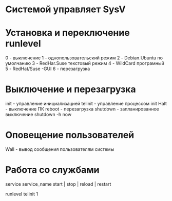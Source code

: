 # Системой управляет SysV

# Установка и переключение runlevel

0 - выключение
1 - однопользовательский режим
2 - Debian.Ubuntu по умолчанию
3 - RedHar.Suse текстовый режим
4 - WildCard програмный
5 - RedHat/Suse -GUI
6 - перезагрузка

# Выключение и перезагрузка

init - управление инициализацией
telinit - управление процессом init
Halt - выключение ПК
reboot - перезагрузка
shutdown - запланированное выключение
shutdown -h now

# Оповещение пользователей

Wall - вывод сообщения пользователям системы

# Работа со службами

service service_name start | stop | reload | restart

<!-- переключение режимов -->

runlevel
telinit 1
